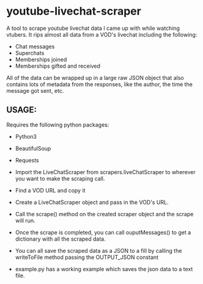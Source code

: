 # youtube-livechat-scraper
A tool to scrape youtube livechat data I came up with while watching vtubers. It rips almost all data from a VOD's livechat including the following:
- Chat messages
- Superchats
- Memberships joined
- Memberships gifted and received

All of the data can be wrapped up in a large raw JSON object that also contains lots of metadata from the responses, like the author, the time the message got sent, etc.

## USAGE:

Requires the following python packages:
  
  - Python3
  - BeautifulSoup
  - Requests
  
- Import the LiveChatScraper from scrapers.liveChatScraper to wherever you want to make the scraping call.
- Find a VOD URL and copy it
- Create a LiveChatScraper object and pass in the VOD's URL.
- Call the scrape() method on the created scraper object and the scrape will run.
- Once the scrape is completed, you can call ouputMessages() to get a dictionary with all the scraped data.
- You can all save the scraped data as a JSON to a fill by calling the writeToFile method passing the OUTPUT_JSON constant

* example.py has a working example which saves the json data to a text file.


  
  
  
